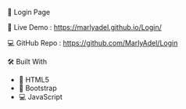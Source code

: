 🔐 Login Page

🔗 Live Demo : https://marlyadel.github.io/Login/

💻 GitHub Repo : https://github.com/MarlyAdel/Login

🛠️ Built With
- 📄 HTML5  
- 🎨 Bootstrap  
- 💻 JavaScript
